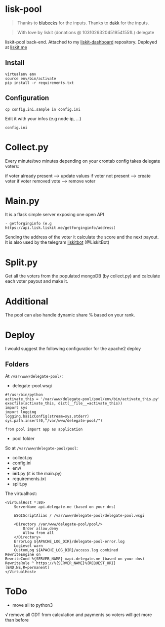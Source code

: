 # lisk-pool

> Thanks to [blubecks](https://github.com/blubecks) for the inputs.
> Thanks to [dakk](https://github.com/dakk) for the inputs. 

> With love by liskit (donations @ 10310263204519541551L) delegate

liskit-pool back-end. Attached to my [liskit-dashboard](https://github.com/andreafspeziale/liskit-dashboard) repository. Deployed at [liskit.me](https://liskit.me)

## Install 

    virtualenv env
    source env/bin/activate
    pip install -r requirements.txt

## Configuration

    cp config.ini.sample in config.ini

Edit it with your infos (e.g node ip, ...)
 
    config.ini

# Collect.py
Every minute/two minutes depending on your crontab config takes delegate voters:

if voter already present --> update values
if voter not present --> create voter
if voter removed vote --> remove voter

# Main.py
It is a flask simple server exposing one open API 

    - getforginginfo (e.g https://api.lisk.liskit.me/getforginginfo/address)
    
Sending the address of the voter it calculate the score and the next payout.
It is also used by the telegram [liskitbot](https://github.com/andreafspeziale/liskitbot) (@LiskitBot)

# Split.py
Get all the voters from the populated mongoDB (by collect.py) and calculate each voter payout and make it.

# Additional
The pool can also handle dynamic share % based on your rank.

# Deploy 
I would suggest the following configuratior for the apache2 deploy

## Folders
At `/var/www/delegate-pool/`:

- delegate-pool.wsgi

```
#!/usr/bin/python
activate_this = '/var/www/delegate-pool/pool/env/bin/activate_this.py'
execfile(activate_this, dict(__file__=activate_this))
import sys
import logging
logging.basicConfig(stream=sys.stderr)
sys.path.insert(0,"/var/www/delegate-pool/")

from pool import app as application
```

- pool folder

So at `/var/www/delegate-pool/pool`:

- collect.py
- config.ini
- env/
- __init__.py (it is the main.py)
- requirements.txt
- split.py

The virtualhost:

```
<VirtualHost *:80>
    ServerName api.delegate.me (based on your dns)

    WSGIScriptAlias / /var/www/delegate-pool/delegate-pool.wsgi

    <Directory /var/www/delegate-pool/pool/>
        Order allow,deny
        Allow from all
    </Directory>
    ErrorLog ${APACHE_LOG_DIR}/delegate-pool-error.log
    LogLevel warn
    CustomLog ${APACHE_LOG_DIR}/access.log combined
RewriteEngine on
RewriteCond %{SERVER_NAME} =api.delegate.me (based on your dns)
RewriteRule ^ https://%{SERVER_NAME}%{REQUEST_URI} [END,NE,R=permanent]
</VirtualHost>
```

# ToDo

- move all to python3

√ remove all GDT from calculation and payments so voters will get more than before
